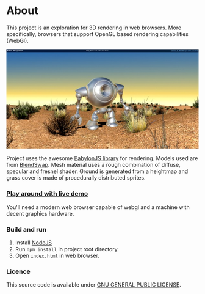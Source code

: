 # About
This project is an exploration for 3D rendering in web browsers.
More specifically, browsers that support OpenGL based rendering capabilities (WebGl).

![Screenshot](https://raw.githubusercontent.com/codebysd/webgl_3d_exp/gh-pages/screenshots/screenshot1.jpg)

Project uses the awesome [BabylonJS library](https://github.com/BabylonJS/Babylon.js) for rendering.
Models used are from [BlendSwap](http://www.blendswap.com/).
Mesh material uses a rough combination of diffuse, specular and fresnel shader.
Ground is generated from a heightmap and grass cover is made of procedurally distributed sprites.

### [Play around with live demo](http://codebysd.github.io/webgl_3d_exp/)
You'll need a modern web browser capable of webgl and a machine with decent graphics hardware.

### Build and run
1. Install [NodeJS](http://www.nodejs.org)
3. Run `npm install` in project root directory.
4. Open `index.html` in web browser.

### Licence
This source code is available under [GNU GENERAL PUBLIC LICENSE](https://github.com/codebysd/webgl_3d_exp/blob/gh-pages/LICENSE.txt).